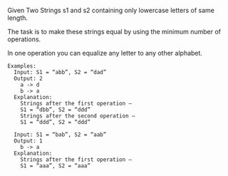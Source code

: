 Given Two Strings s1 and s2 containing only lowercase letters of same length. 

The task is to make these strings equal by using the minimum number of operations. 

In one operation you can equalize any letter to any other alphabet.

```
Examples:
  Input: S1 = “abb”, S2 = “dad” 
  Output: 2 
    a -> d 
    b -> a 
  Explanation: 
    Strings after the first operation – 
    S1 = “dbb”, S2 = “ddd” 
    Strings after the second operation – 
    S1 = “ddd”, S2 = “ddd”

  Input: S1 = “bab”, S2 = “aab” 
  Output: 1 
    b -> a 
  Explanation: 
    Strings after the first operation – 
    S1 = “aaa”, S2 = “aaa”
```
